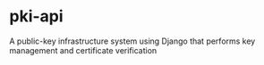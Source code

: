 # pki-api
A public-key infrastructure system using Django that performs key management and certificate verification
